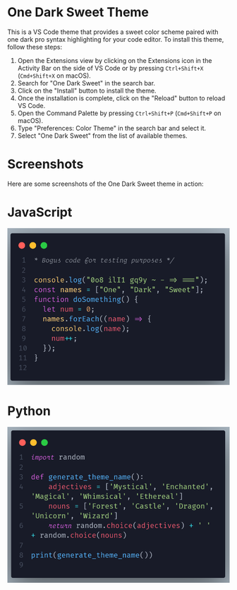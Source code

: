 # One Dark Sweet Theme

This is a VS Code theme that provides a sweet color scheme paired with one dark pro syntax highlighting for your code editor. To install this theme, follow these steps:

1. Open the Extensions view by clicking on the Extensions icon in the Activity Bar on the side of VS Code or by pressing `Ctrl+Shift+X` (`Cmd+Shift+X` on macOS).
2. Search for "One Dark Sweet" in the search bar.
3. Click on the "Install" button to install the theme.
4. Once the installation is complete, click on the "Reload" button to reload VS Code.
5. Open the Command Palette by pressing `Ctrl+Shift+P` (`Cmd+Shift+P` on macOS).
6. Type "Preferences: Color Theme" in the search bar and select it.
7. Select "One Dark Sweet" from the list of available themes.

# Screenshots

Here are some screenshots of the One Dark Sweet theme in action:

# JavaScript

![Javascript](/Screenshots/Javascript.png)

# Python

![python](/Screenshots/python.png)
